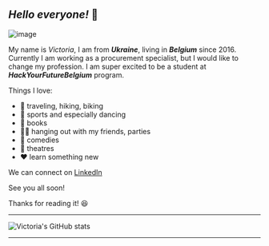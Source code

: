 ## *Hello everyone!* :dizzy:

![image](https://user-images.githubusercontent.com/75366913/106512629-26b15e00-64d2-11eb-9031-b981852bc8e5.png)

My name is *Victoria*, I am from **_Ukraine_**, living in **_Belgium_** since 2016.
Currently I am working as a procurement specialist, but I would like to change my profession. I am super excited to be a student at **_HackYourFutureBelgium_** program.

Things I love:
* :muscle: traveling, hiking, biking 
* :dancer: sports and especially dancing
* :book: books
* :ok_woman: hanging out with my friends, parties
* :ghost: comedies
* :tada: theatres
* :heart: learn something new

We can connect on [LinkedIn](www.linkedin.com/in/victoria-yermakova)

See you all soon!

Thanks for reading it! :laughing:

---
![Victoria's GitHub stats](https://github-readme-stats.vercel.app/api?username=victoriayerm&show_icons=true&theme=vue-dark)


---
